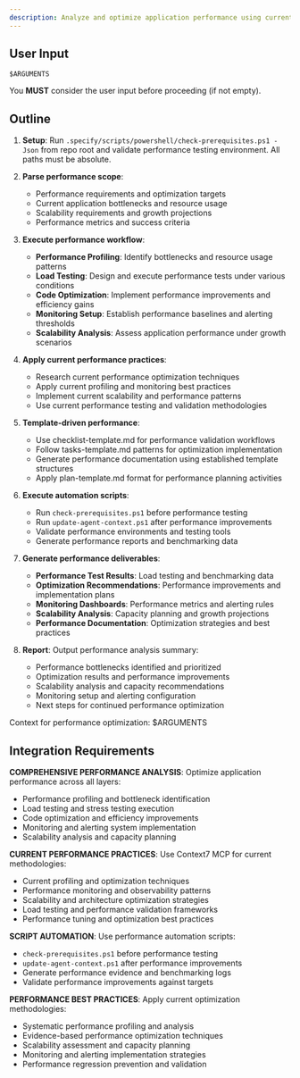 ```yaml
---
description: Analyze and optimize application performance using current profiling techniques and scalability best practices.
---
```


## User Input

```text
$ARGUMENTS
```

You **MUST** consider the user input before proceeding (if not empty).

## Outline

1. **Setup**: Run `.specify/scripts/powershell/check-prerequisites.ps1 -Json` from repo root and validate performance testing environment. All paths must be absolute.

2. **Parse performance scope**:
   - Performance requirements and optimization targets
   - Current application bottlenecks and resource usage
   - Scalability requirements and growth projections
   - Performance metrics and success criteria

3. **Execute performance workflow**:
   - **Performance Profiling**: Identify bottlenecks and resource usage patterns
   - **Load Testing**: Design and execute performance tests under various conditions
   - **Code Optimization**: Implement performance improvements and efficiency gains
   - **Monitoring Setup**: Establish performance baselines and alerting thresholds
   - **Scalability Analysis**: Assess application performance under growth scenarios

4. **Apply current performance practices**:
   - Research current performance optimization techniques
   - Apply current profiling and monitoring best practices
   - Implement current scalability and performance patterns
   - Use current performance testing and validation methodologies

5. **Template-driven performance**:
   - Use checklist-template.md for performance validation workflows
   - Follow tasks-template.md patterns for optimization implementation
   - Generate performance documentation using established template structures
   - Apply plan-template.md format for performance planning activities

6. **Execute automation scripts**:
   - Run `check-prerequisites.ps1` before performance testing
   - Run `update-agent-context.ps1` after performance improvements
   - Validate performance environments and testing tools
   - Generate performance reports and benchmarking data

7. **Generate performance deliverables**:
   - **Performance Test Results**: Load testing and benchmarking data
   - **Optimization Recommendations**: Performance improvements and implementation plans
   - **Monitoring Dashboards**: Performance metrics and alerting rules
   - **Scalability Analysis**: Capacity planning and growth projections
   - **Performance Documentation**: Optimization strategies and best practices

8. **Report**: Output performance analysis summary:
   - Performance bottlenecks identified and prioritized
   - Optimization results and performance improvements
   - Scalability analysis and capacity recommendations
   - Monitoring setup and alerting configuration
   - Next steps for continued performance optimization

Context for performance optimization: $ARGUMENTS

## Integration Requirements

**COMPREHENSIVE PERFORMANCE ANALYSIS**: Optimize application performance across all layers:
- Performance profiling and bottleneck identification
- Load testing and stress testing execution
- Code optimization and efficiency improvements
- Monitoring and alerting system implementation
- Scalability analysis and capacity planning

**CURRENT PERFORMANCE PRACTICES**: Use Context7 MCP for current methodologies:
- Current profiling and optimization techniques
- Performance monitoring and observability patterns
- Scalability and architecture optimization strategies
- Load testing and performance validation frameworks
- Performance tuning and optimization best practices

**SCRIPT AUTOMATION**: Use performance automation scripts:
- `check-prerequisites.ps1` before performance testing
- `update-agent-context.ps1` after performance improvements
- Generate performance evidence and benchmarking logs
- Validate performance improvements against targets

**PERFORMANCE BEST PRACTICES**: Apply current optimization methodologies:
- Systematic performance profiling and analysis
- Evidence-based performance optimization techniques
- Scalability assessment and capacity planning
- Monitoring and alerting implementation strategies
- Performance regression prevention and validation